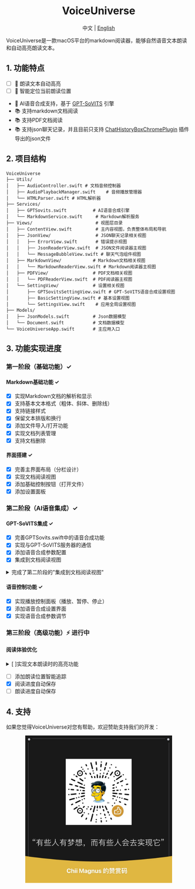 <h1 align="center">
    VoiceUniverse
</h1>

<div align="center">
    <a>中文</a> | <a href="README.en.md">English</a>
</div>

VoiceUniverse是一款macOS平台的markdown阅读器，能够自然语音文本朗读和自动高亮朗读文本。

## 1. 功能特点
- [ ] 🎯 朗读文本自动高亮
- [ ] 📍 智能定位当前朗读位置
- 🤖 AI语音合成支持，基于 [GPT-SoVITS](https://github.com/RVC-Boss/GPT-SoVITS) 引擎
- 📚 支持markdown文档阅读
- 📚 支持PDF文档阅读
- 📚 支持json聊天记录，并且目前只支持 [ChatHistoryBoxChromePlugin](https://github.com/chiimagnus/ChatHistoryBoxChromePlugin) 插件导出的json文件


## 2. 项目结构
```
VoiceUniverse
├── Utils/
│   ├── AudioController.swift # 文档音频控制器
│   ├── AudioPlaybackManager.swift    # 音频播放管理器
│   └── HTMLParser.swift # HTML解析器
├── Services/
│   ├── GPTSovits.swift          # AI语音合成引擎
│   └── MarkdownService.swift     # Markdown解析服务
├── Views/                        # 视图层目录
│   ├── ContentView.swift         # 主内容视图，负责整体布局和导航
│   ├── JsonView/                 # JSON聊天记录相关视图
│   │   ├── ErrorView.swift       # 错误提示视图
│   │   ├── JsonReaderView.swift  # JSON文件阅读器主视图
│   │   └── MessageBubbleView.swift # 聊天气泡组件视图
│   ├── MarkdownView/            # Markdown文档相关视图
│   │   └── MarkdownReaderView.swift # Markdown阅读器主视图
│   ├── PDFView/                 # PDF文档相关视图
│   │   └── PDFReaderView.swift  # PDF阅读器主视图
│   └── SettingView/             # 设置相关视图
│       ├── GPTSovitsSettingView.swift # GPT-SoVITS语音合成设置视图
│       ├── BasicSettingView.swift # 基本设置视图
│       └── SettingsView.swift    # 应用全局设置视图
├── Models/
│   ├── JsonModels.swift         # Json数据模型
│   └── Document.swift           # 文档数据模型
└── VoiceUniverseApp.swift       # 主应用入口
```

## 3. 功能实现进度

### 第一阶段（基础功能）✓ 
#### Markdown基础功能 ✓
- [x] 实现Markdown文档的解析和显示
- [x] 支持基本文本格式（粗体、斜体、删除线）
- [x] 支持链接样式
- [x] 保留文本排版和换行
- [x] 添加文件导入/打开功能
- [x] 实现文档列表管理
- [x] 支持文档删除

#### 界面搭建 ✓
- [x] 完善主界面布局（分栏设计）
- [x] 实现文档阅读视图
- [x] 添加基础控制按钮（打开文件）
- [x] 添加设置面板

### 第二阶段（AI语音集成）✓ 
#### GPT-SoVITS集成 ✓
- [x] 完善GPTSovits.swift中的语音合成功能
- [x] 实现与GPT-SoVITS服务器的通信
- [x] 添加语音合成参数配置
- [x] 集成到文档阅读视图

<details>
<summary>完成了第二阶段的"集成到文档阅读视图"</summary>
- 1、我们主要使用到 @GPTSovits.swift 的流式输出功能，
- 2、而参数设置要使用 @GPTSovitsSettingView.swift 中的参数设置。参数设置中应该是有了默认参数，这个默认参数不需要更改，其中最主要的参数是：开启流式输出、按照短句进行文本切分。
- 3、我们可以在主视图上增加音频合成、播放按钮。
- LATER 4、不过要注意，既然想调用流式输出功能，那么就一定意味着播放和合成是不可分开的——其实这一点我存疑，我倒是希望能够分开，这样对于同一个文档来说，就不需要多次合成了，我们只需要将合成的音频保存起来即可。我们或许可以做两套音频播放，一套就是流式输出的音频播放（这个已经实现了），第二套就是对保存的wav格式的音频进行直接播放。
</details>

#### 语音控制功能 ✓
- [x] 实现播放控制面板（播放、暂停、停止）
- [x] 添加语音合成设置界面
- [x] 实现语音合成参数调节

### 第三阶段（高级功能）⚡ 进行中
#### 阅读体验优化
<details>
<summary>[ ]实现文本朗读时的高亮功能</summary>
我现在挺想做个朗读文本的文本实时高亮显示功能，依据我之前跟AI大量讨论的经验，最好的实现方案就是修改后端API的返回值，让后端返回一个高亮的文本或者时间戳等信息，然后再在前端进行高亮显示。
</details>

- [ ] 添加朗读位置智能追踪
- [x] 阅读进度自动保存
- [ ] 朗读进度自动保存

## 4. 支持
如果您觉得VoiceUniverse对您有帮助，欢迎赞助支持我们的开发：

<div align="center">
  <img src="https://github.com/chiimagnus/logseq-AIsearch/blob/master/public/buymeacoffee.jpg" width="400">
</div>
